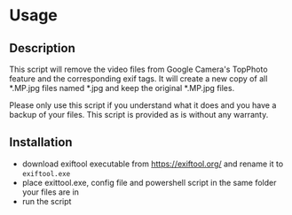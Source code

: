 # Usage

## Description

This script will remove the video files from Google Camera's TopPhoto feature and the corresponding exif tags. It will create a new copy of all *.MP.jpg files named *.jpg and keep the original *.MP.jpg files.

Please only use this script if you understand what it does and you have a backup of your files. This script is provided as is without any warranty.

## Installation

* download exiftool executable from https://exiftool.org/ and rename it to `exiftool.exe`
* place exittool.exe, config file and powershell script in the same folder your files are in
* run the script